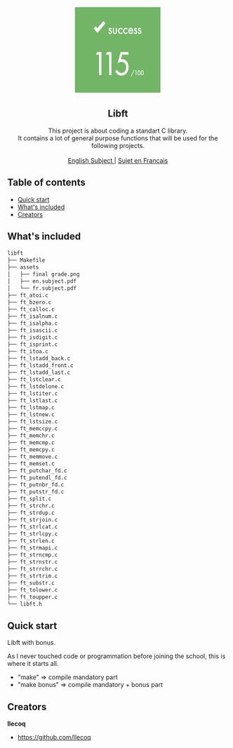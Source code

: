 <p align="center">
  <a href="https://example.com/">
    <img src="https://github.com/llecoq/libft/blob/master/assets/final%20grade.png" alt="LIBFT" width=200 height=200>
  </a>

  <h2 align="center">Libft</h2>

  <p align="center">
    This project is about coding a standart C library.
    <br>
    It contains a lot of general purpose functions that will be used for the following projects.
    <br>
    <br>
    <a href="https://github.com/llecoq/libft/blob/master/assets/en.subject.pdf">English Subject </a>
    |
    <a href="https://github.com/llecoq/libft/blob/master/assets/fr.subject.pdf"> Sujet en Francais</a>
  </p>
</p>


## Table of contents

- [Quick start](#quick-start)
- [What's included](#whats-included)
- [Creators](#creators)

## What's included

```text
libft
├── Makefile
├── assets
│   ├── final grade.png
│   ├── en.subject.pdf
│   └── fr.subject.pdf
├── ft_atoi.c
├── ft_bzero.c
├── ft_calloc.c
├── ft_isalnum.c
├── ft_isalpha.c
├── ft_isascii.c
├── ft_isdigit.c
├── ft_isprint.c
├── ft_itoa.c
├── ft_lstadd_back.c
├── ft_lstadd_front.c
├── ft_lstadd_last.c
├── ft_lstclear.c
├── ft_lstdelone.c
├── ft_lstiter.c
├── ft_lstlast.c
├── ft_lstmap.c
├── ft_lstnew.c
├── ft_lstsize.c
├── ft_memccpy.c
├── ft_memchr.c
├── ft_memcmp.c
├── ft_memcpy.c
├── ft_memmove.c
├── ft_memset.c
├── ft_putchar_fd.c
├── ft_putendl_fd.c
├── ft_putnbr_fd.c
├── ft_putstr_fd.c
├── ft_split.c
├── ft_strchr.c
├── ft_strdup.c
├── ft_strjoin.c
├── ft_strlcat.c
├── ft_strlcpy.c
├── ft_strlen.c
├── ft_strmapi.c
├── ft_strncmp.c
├── ft_strnstr.c
├── ft_strrchr.c
├── ft_strtrim.c
├── ft_substr.c
├── ft_tolower.c
├── ft_toupper.c
└── libft.h
```


## Quick start

Libft with bonus.

As I never touched code or programmation before joining the school, this is where it starts all.

- "make" => compile mandatory part
- "make bonus" => compile mandatory + bonus part

## Creators

**llecoq**

- <https://github.com/llecoq>
